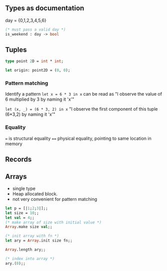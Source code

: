 ## Types as documentation

day = {0,1,2,3,4,5,6}

```ocaml
(* must pass a valid day *)
is_weekend : day -> bool
```

## Tuples

```ocaml
type point 2D = int * int;

let origin: point2D = (0, 0);
```

### Pattern matching

Identify a pattern
`let x = 6 * 3 in x` can be read as "I observe the value of 6 multiplied by 3 by naming it 'x'"

`let (x, _) = (6 * 3, 2) in x`
"I observe the first component of this tuple (6\*3,2) by naming it 'x'"

### Equality

`=` is structural equality
`==` physical equality, pointing to same location in memory

## Records

## Arrays

- single type
- Heap allocated block.
- not very convenient for pattern matching

```ocaml
let p = [|1;2;3|];;
let size = 10;;
let val = 4;;
(* make array of size with initial value *)
Array.make size val;;

(* init array with fn *)
let ary = Array.init size fn;;

Array.length ary;;

(* index into array *)
ary.(0);;
```
